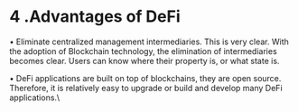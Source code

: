 # 4 .Advantages of DeFi

• Eliminate centralized management intermediaries. This is very clear. With the adoption of Blockchain technology, the elimination of intermediaries becomes clear. Users can know where their property is, or what state is.

• DeFi applications are built on top of blockchains, they are open source. Therefore, it is relatively easy to upgrade or build and develop many DeFi applications.\
